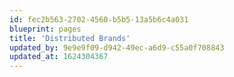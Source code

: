 ```yaml
---
id: fec2b563-2702-4560-b5b5-13a5b6c4a031
blueprint: pages
title: 'Distributed Brands'
updated_by: 9e9e9f09-d942-49ec-a6d9-c55a0f708843
updated_at: 1624304367
---
```

